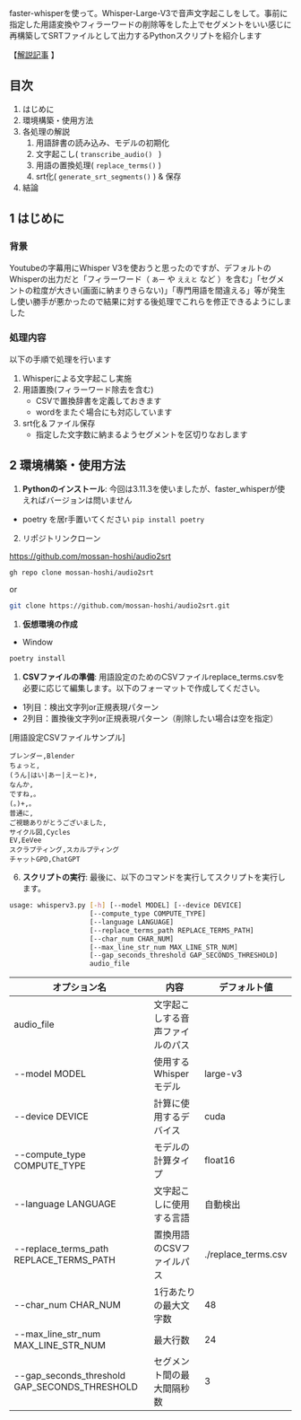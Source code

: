 faster-whisperを使って。Whisper-Large-V3で音声文字起こしをして。事前に指定した用語変換やフィラーワードの削除等をした上でセグメントをいい感じに再構築してSRTファイルとして出力するPythonスクリプトを紹介します

【[解説記事](https://zenn.dev/mossan_hoshi/articles/20241011_faster_whisper_srt) 】

## 目次
1. はじめに
2. 環境構築・使用方法
3. 各処理の解説
   1. 用語辞書の読み込み、モデルの初期化
   2. 文字起こし( `transcribe_audio() ` )
   3. 用語の置換処理( `replace_terms()` )
   4. srt化( `generate_srt_segments()` ) & 保存
4. 結論

## 1 はじめに
### 背景
Youtubeの字幕用にWhisper V3を使おうと思ったのですが、デフォルトのWhisperの出力だと「フィラーワード（ `あー` や `ええと` など ）を含む」「セグメントの粒度が大きい(画面に納まりきらない)」「専門用語を間違える」等が発生し使い勝手が悪かったので結果に対する後処理でこれらを修正できるようにしました

### 処理内容
以下の手順で処理を行います
1. Whisperによる文字起こし実施
2. 用語置換(フィラーワード除去を含む)
    - CSVで置換辞書を定義しておきます 
    - wordをまたぐ場合にも対応しています
3. srt化＆ファイル保存
    - 指定した文字数に納まるようセグメントを区切りなおします

## 2 環境構築・使用方法

1. **Pythonのインストール**: 今回は3.11.3を使いましたが、faster_whisperが使えればバージョンは問いません
- poetry を居r手置いてください `pip install poetry`

2. リポジトリンクローン

https://github.com/mossan-hoshi/audio2srt

```bash
gh repo clone mossan-hoshi/audio2srt
```

or

```bash
git clone https://github.com/mossan-hoshi/audio2srt.git
```

1. **仮想環境の作成**

- Window

```bash
poetry install
```

1. **CSVファイルの準備**: 用語設定のためのCSVファイルreplace_terms.csvを必要に応じて編集します。以下のフォーマットで作成してください。

- 1列目：検出文字列or正規表現パターン
- 2列目：置換後文字列or正規表現パターン（削除したい場合は空を指定）

[用語設定CSVファイルサンプル]

```csv
ブレンダー,Blender
ちょっと,
(うん|はい|あー|えーと)+,
なんか,
ですね,。
(。)+,。
普通に,
ご視聴ありがとうございました,
サイクル図,Cycles
EV,EeVee
スクラプティング,スカルプティング
チャットGPD,ChatGPT
```


6. **スクリプトの実行**: 最後に、以下のコマンドを実行してスクリプトを実行します。

```bash
usage: whisperv3.py [-h] [--model MODEL] [--device DEVICE]
                    [--compute_type COMPUTE_TYPE]
                    [--language LANGUAGE]
                    [--replace_terms_path REPLACE_TERMS_PATH]        
                    [--char_num CHAR_NUM]
                    [--max_line_str_num MAX_LINE_STR_NUM]
                    [--gap_seconds_threshold GAP_SECONDS_THRESHOLD]  
                    audio_file
```

| オプション名                        | 内容                                         | デフォルト値               |
|-----------------------------------|--------------------------------------------|--------------------------|
| audio_file                        | 文字起こしする音声ファイルのパス              |                          |
| --model MODEL                     | 使用するWhisperモデル                        | large-v3                 |
| --device DEVICE                   | 計算に使用するデバイス                      | cuda                     |
| --compute_type COMPUTE_TYPE       | モデルの計算タイプ                          | float16                  |
| --language LANGUAGE               | 文字起こしに使用する言語                    | 自動検出                 |
| --replace_terms_path REPLACE_TERMS_PATH | 置換用語のCSVファイルパス                  | ./replace_terms.csv      |
| --char_num CHAR_NUM               | 1行あたりの最大文字数                      | 48                       |
| --max_line_str_num MAX_LINE_STR_NUM | 最大行数                                   | 24                       |
| --gap_seconds_threshold GAP_SECONDS_THRESHOLD | セグメント間の最大間隔秒数                    | 3                      |
